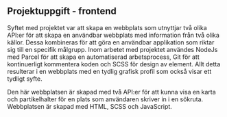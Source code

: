 ## Projektuppgift - frontend
Syftet med projektet var att skapa en webbplats som utnyttjar två olika API:er för att skapa en användbar webbplats med information från två olika källor. Dessa kombineras för att göra en användbar applikation som riktar sig till en specifik målgrupp. Inom arbetet med projektet användes NodeJs med Parcel för att skapa en automatiserad arbetsprocess, Git för att kontinuerligt kommentera koden och SCSS för design av element. Allt detta resulterar i en webbplats med en tydlig grafisk profil som också visar ett tydligt syfte.

Den här webbplatsen är skapad med två API:er för att kunna visa en karta och partikelhalter för en plats som användaren skriver in i en sökruta. Webbplatsen är skapad med HTML, 
SCSS och JavaScript.
